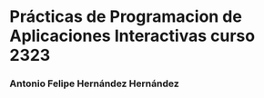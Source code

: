 # Prácticas de Programacion de Aplicaciones Interactivas curso 2323

### Antonio Felipe Hernández Hernández